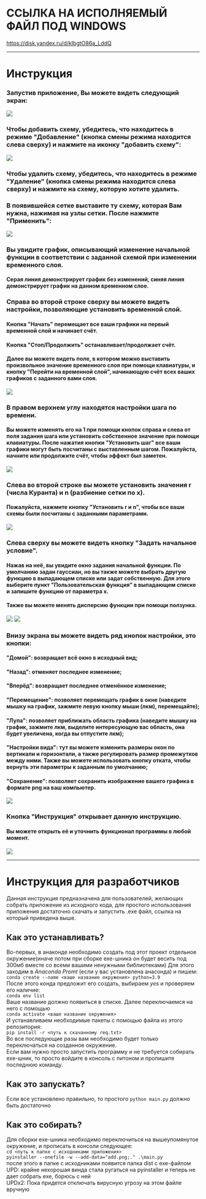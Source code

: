 
# ССЫЛКА НА ИСПОЛНЯЕМЫЙ ФАЙЛ ПОД WINDOWS
https://disk.yandex.ru/d/kIbgtO86a_LddQ

---

# Инструкция

### Запустив приложение, Вы можете видеть следующий экран:
<picture>
  <img src="https://github.com/dsbarinov1/NumericSolutions/blob/master/images/home.png">
</picture>

### Чтобы добавить схему, убедитесь, что находитесь в режиме "Добавление" (кнопка смены режима находится слева сверху) и нажмите на иконку "добавить схему":
<picture>
  <img src="https://github.com/dsbarinov1/NumericSolutions/blob/master/images/plus.png">
</picture>

### Чтобы удалить схему, убедитесь, что находитесь в режиме "Удаление" (кнопка смены режима находится слева сверху) и нажмите на схему, которую хотите удалить.

### В появившейся сетке выставите ту схему, которая Вам нужна, нажимая на узлы сетки. После нажмите "Применить":
<picture>
  <img src="https://github.com/dsbarinov1/NumericSolutions/blob/master/images/scheme.png">
</picture>

### Вы увидите график, описывающий изменение начальной функции в соответствии с заданной схемой при изменении временного слоя.
#### Серая линия демонстрирует график без изменений, синяя линия демонстрирует график на данном временном слое.

### Справа во второй строке сверху вы можете видеть настройки, позволяющие установить временной слой.
#### Кнопка "Начать" перемещает все ваши графики на первый временной слой и начинает счёт.
#### Кнопка "Стоп/Продолжить" останавливает/продолжает счёт.
#### Далее вы можете видеть поле, в котором можно выставить произвольное значение временного слоя при помощи клавиатуры, и кнопку "Перейти на временной слой", начинающую счёт всех ваших графиков с заданного вами слоя.

<picture>
  <img src="https://github.com/dsbarinov1/NumericSolutions/blob/master/images/time.png">
</picture>

### В правом верхнем углу находятся настройки шага по времени.
#### Вы можете изменять его на 1 при помощи кнопок справа и слева от поля задания шага или установить собственное значение при помощи клавиатуры. После нажатия кнопки "Установить шаг" все ваши графики могут быть посчитаны с выставленным шагом. Пожалуйста, начните или продолжите счёт, чтобы эффект был заметен.

<picture>
  <img src="https://github.com/dsbarinov1/NumericSolutions/blob/master/images/step.png">
</picture>

### Слева во второй строке вы можете установить значения r (числа Куранта) и n (разбиение сетки по х).
#### Пожалуйста, нажмите кнопку "Установить r и n", чтобы все ваши схемы были посчитаны с заданными параметрами.

<picture>
  <img src="https://github.com/dsbarinov1/NumericSolutions/blob/master/images/rn.png">
</picture>
 
### Слева сверху вы можете видеть кнопку "Задать начальное условие". 
#### Нажав на неё, вы увидите окно задания начальной функции. По умолчанию задан гауссиан, но вы также можете выбрать другую функцию в выпадающем списке или задат собственную. Для этого выберите пункт "Пользовательская функция" в выпадающем списке и запишите функцию от параметра х.
#### Также вы можете менять дисперсию функции при помощи ползунка.

<picture>
  <img src="https://github.com/dsbarinov1/NumericSolutions/blob/master/images/home start.png">
</picture>
<picture>
  <img src="https://github.com/dsbarinov1/NumericSolutions/blob/master/images/start.png">
</picture>

### Внизу экрана вы можете видеть ряд кнопок настройки, это кнопки:
#### "Домой": возвращает всё окно в исходный вид;
#### "Назад": отменяет последнее изменение;
#### "Вперёд": возвращает последнее отменённое изменение;
#### "Перемещение": позволяет перемещать график в окне (наведите мышку на график, зажмите левую кнопку мыши (лкм), перемещайте);
#### "Лупа": позволяет приближать область графика (наведите мышку на график, зажмите лкм, выделите интересующую вас область, она будет увеличена, когда вы отпустите лкм);
#### "Настройки вида": тут вы можете изменить размеры окон по вертикали и горизонтали, а также регулировать размер промежутков между ними. Также вы можете использовать кнопку отката, чтобы вернуть эти параметры к заданным по умолчанию;
#### "Сохранение": позволяет сохранить изображение вашего графика в формате png на ваш компьютер.

<picture>
  <img src="https://github.com/dsbarinov1/NumericSolutions/blob/master/images/down.png">
</picture>

### Кнопка "Инструкция" открывает данную инструкцию.
#### Вы можете открыть её и уточнить функционал программы в любой момент.

<picture>
  <img src="https://github.com/dsbarinov1/NumericSolutions/blob/master/images/instruction.png">
</picture>

---

# Инструкция для разработчиков

Данная инструкция предназначена для пользователей, желающих собрать приложение из исходного кода, для простого использования приложения достаточно скачать и запустить .exe файл, ссылка на который приведена выше. 

## Как это устанавливать?

Во-первых, в анаконде необходимо создать под этот проект отдельное окружение(иначе потом при сборке exe-шника он будет весить под 300мб вместе со всеми вашими ненужными библиотеками)
Для этого заходим в *Anaconda Promt* (если у вас установлена анасонда) и пишем:  
`conda create --name <ваше название окружения> python=3.9`  
После этого конда предложит его создать, выбираем *yes* и проверяем его наличие:  
`conda env list`  
Ваше название должно появиться в списке. Далее переключаемся на него с помощью  
`conda activate <ваше название окружения>`  
И устанавливаем необходимые пакеты с помощью файла из этого репозитория:  
`pip install -r <путь к скачанному req.txt>`  
Во все последующие разы вам необходимо будет только переключаться на созданное окружение.  
Если вам нужно просто запустить программу и не требуется собирать exe-шник, то просто войдите в консоль с питоном и пропишите последнюю команду.   


## Как это запускать?

Если все установлено правильно, то простого `python main.py` должно быть достаточно


## Как это собирать?

Для сборки exe-шника необходимо переключиться на вышеупомянутое окружение, и прописать в консоли следующее:  
`cd <путь к папке с исходниками приложения>`  
`pyinstaller --onefile -w --add-data="add.png;." .\main.py`  
после этого в папке с исходниками появится папка dist с exe-файлом  
UPD: крайне нехорошая винда стала ругаться на pyinstaller и теперь не дает собрать exe, борюсь с ней  
UPDx2: Пока придется отключать вирусную угрозу на этом файле вручную
